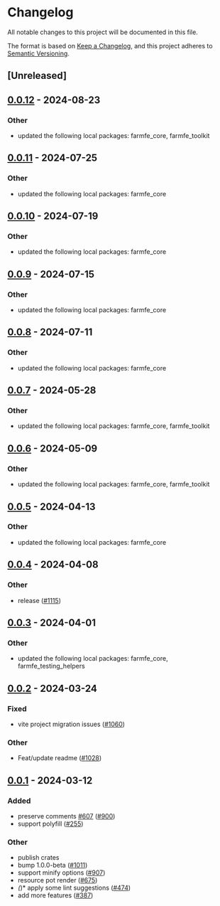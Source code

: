 # Changelog
All notable changes to this project will be documented in this file.

The format is based on [Keep a Changelog](https://keepachangelog.com/en/1.0.0/),
and this project adheres to [Semantic Versioning](https://semver.org/spec/v2.0.0.html).

## [Unreleased]

## [0.0.12](https://github.com/ErKeLost/farm/compare/farmfe_plugin_polyfill-v0.0.11...farmfe_plugin_polyfill-v0.0.12) - 2024-08-23

### Other
- updated the following local packages: farmfe_core, farmfe_toolkit

## [0.0.11](https://github.com/farm-fe/farm/compare/farmfe_plugin_polyfill-v0.0.10...farmfe_plugin_polyfill-v0.0.11) - 2024-07-25

### Other
- updated the following local packages: farmfe_core

## [0.0.10](https://github.com/farm-fe/farm/compare/farmfe_plugin_polyfill-v0.0.9...farmfe_plugin_polyfill-v0.0.10) - 2024-07-19

### Other
- updated the following local packages: farmfe_core

## [0.0.9](https://github.com/farm-fe/farm/compare/farmfe_plugin_polyfill-v0.0.8...farmfe_plugin_polyfill-v0.0.9) - 2024-07-15

### Other
- updated the following local packages: farmfe_core

## [0.0.8](https://github.com/farm-fe/farm/compare/farmfe_plugin_polyfill-v0.0.7...farmfe_plugin_polyfill-v0.0.8) - 2024-07-11

### Other
- updated the following local packages: farmfe_core

## [0.0.7](https://github.com/farm-fe/farm/compare/farmfe_plugin_polyfill-v0.0.6...farmfe_plugin_polyfill-v0.0.7) - 2024-05-28

### Other
- updated the following local packages: farmfe_core, farmfe_toolkit

## [0.0.6](https://github.com/farm-fe/farm/compare/farmfe_plugin_polyfill-v0.0.5...farmfe_plugin_polyfill-v0.0.6) - 2024-05-09

### Other
- updated the following local packages: farmfe_core, farmfe_toolkit

## [0.0.5](https://github.com/farm-fe/farm/compare/farmfe_plugin_polyfill-v0.0.4...farmfe_plugin_polyfill-v0.0.5) - 2024-04-13

### Other
- updated the following local packages: farmfe_core

## [0.0.4](https://github.com/farm-fe/farm/compare/farmfe_plugin_polyfill-v0.0.3...farmfe_plugin_polyfill-v0.0.4) - 2024-04-08

### Other
- release ([#1115](https://github.com/farm-fe/farm/pull/1115))

## [0.0.3](https://github.com/farm-fe/farm/compare/farmfe_plugin_polyfill-v0.0.2...farmfe_plugin_polyfill-v0.0.3) - 2024-04-01

### Other
- updated the following local packages: farmfe_core, farmfe_testing_helpers

## [0.0.2](https://github.com/farm-fe/farm/compare/farmfe_plugin_polyfill-v0.0.1...farmfe_plugin_polyfill-v0.0.2) - 2024-03-24

### Fixed
- vite project migration issues ([#1060](https://github.com/farm-fe/farm/pull/1060))

### Other
- Feat/update readme ([#1028](https://github.com/farm-fe/farm/pull/1028))

## [0.0.1](https://github.com/farm-fe/farm/releases/tag/farmfe_plugin_polyfill-v0.0.1) - 2024-03-12

### Added
- preserve comments [#607](https://github.com/farm-fe/farm/pull/607) ([#900](https://github.com/farm-fe/farm/pull/900))
- support polyfill ([#255](https://github.com/farm-fe/farm/pull/255))

### Other
- publish crates
- bump 1.0.0-beta ([#1011](https://github.com/farm-fe/farm/pull/1011))
- support minify options ([#907](https://github.com/farm-fe/farm/pull/907))
- resource pot render ([#675](https://github.com/farm-fe/farm/pull/675))
- *(*)* apply some lint suggestions ([#474](https://github.com/farm-fe/farm/pull/474))
- add more features ([#387](https://github.com/farm-fe/farm/pull/387))

